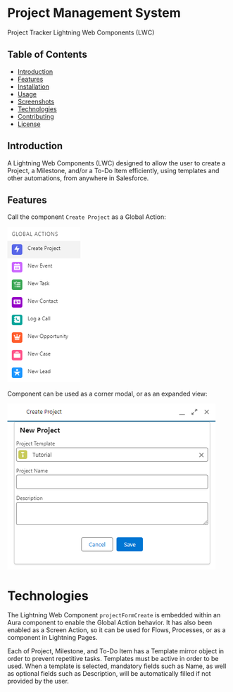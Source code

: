# Project Management System

Project Tracker Lightning Web Components (LWC)


## Table of Contents

- [Introduction](#introduction)
- [Features](#features)
- [Installation](#installation)
- [Usage](#usage)
- [Screenshots](#screenshots)
- [Technologies](#technologies)
- [Contributing](#contributing)
- [License](#license)

## Introduction

A Lightning Web Components (LWC) designed to allow the user to create a Project, a Milestone, and/or a To-Do Item efficiently, using templates and other automations, from anywhere in Salesforce. 


## Features

Call the component `Create Project` as a Global Action:

![Global Actions](image.png)

Component can be used as a corner modal, or as an expanded view:

![New Project screen](image-1.png)


# Technologies

The Lightning Web Component `projectFormCreate` is embedded within an Aura component to enable the Global Action behavior. It has also been enabled as a Screen Action, so it can be used for Flows, Processes, or as a component in Lightning Pages.

Each of Project, Milestone, and To-Do Item has a Template mirror object in order to prevent repetitive tasks. Templates must be active in order to be used. When a template is selected, mandatory fields such as Name, as well as optional fields such as Description, will be automatically filled if not provided by the user. 
